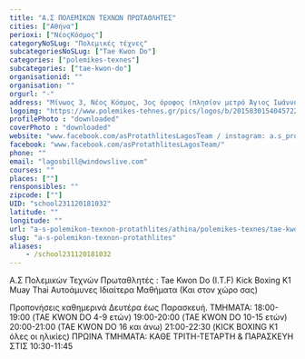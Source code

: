 ```yaml
---
title: "Α.Σ ΠΟΛΕΜΙΚΩΝ ΤΕΧΝΩΝ ΠΡΩΤΑΘΛΗΤΕΣ"
cities: ["Αθήνα"]
perioxi: ["ΝέοςΚόσμος"]
categoryNoSLug: "Πολεμικές τέχνες"
subcategoriesNoSLug: ["Tae Kwon Do"]
categories: ["polemikes-texnes"]
subcategories: ["tae-kwon-do"]
organisationid: ""
organisation: ""
orgurl: "-"
address: "Μίνωος 3, Νέος Κόσμος, 3ος όροφος (πλησίον μετρό Άγιος Ιωάννης), 11743 Athens, Greece"
logoimg: "https://www.polemikes-tehnes.gr/pics/logos/b/2015830154045722.jpg"
profilePhoto : "downloaded"
coverPhoto : "downloaded"
website: "www.facebook.com/asProtathlitesLagosTeam / instagram: a.s_protathlites"
facebook: "www.facebook.com/asProtathlitesLagosTeam/"
phone: ""
email: "lagosbill@windowslive.com"
courses: ""
places: [""]
rensponsibles: ""
zipcode: [""]
UID: "school231120181032"
latitude: ""
longitude: ""
url: "a-s-polemikon-texnon-protathlites/athina/polemikes-texnes/tae-kwon-do"
slug: "a-s-polemikon-texnon-protathlites"
aliases:
    - /school231120181032
---
```



Α.Σ Πολεμικών Τεχνών Πρωταθλητές : Tae Kwon Do (I.T.F) Kick Boxing K1 Muay Thai Αυτοάμυνες Ιδιαίτερα Μαθήματα (Και στον χώρο σας)

Προπονήσεις καθημερινά Δευτέρα έως Παρασκευή. ΤΜΗΜΑΤΑ: 18:00-19:00 (TAE KWON DO 4-9 ετών) 19:00-20:00 (TAE KWON DO 10-15 ετών) 20:00-21:00 (TAE KWON DO 16 και άνω) 21:00-22:30 (KICK BOXING K1 όλες οι ηλικίες) ΠΡΩΙΝΑ ΤΜΗΜΑΤΑ: ΚΑΘΕ ΤΡΙΤΗ-ΤΕΤΑΡΤΗ &amp; ΠΑΡΑΣΚΕΥΗ ΣΤΙΣ 10:30-11:45
